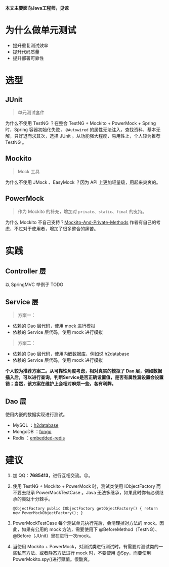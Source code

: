 **本文主要面向Java工程师，见谅**

# 为什么做单元测试

* 提升重复测试效率
* 提升代码质量
* 提升部署可靠性

# 选型

## JUnit

> 单元测试套件

为什么不使用 TestNG ？在整合 TestNG + Mockito + PowerMock + Spring 时，Spring 容器初始化失败， `@Autowired` 的属性无法注入，查找资料，基本无解，只好退而求其次，选择 JUnit 。从功能强大程度，易用性上，个人较为推荐 TestNG 。

## Mockito

> Mock 工具

为什么不使用 JMock 、EasyMock ？因为 API 上更加轻量级，用起来爽爽的。

## PowerMock

> 作为 Mockito 的补充，增加对 `private`、`static`、`final` 的支持。

为什么 Mockito 不自己支持？[Mockito-And-Private-Methods](https://github.com/mockito/mockito/wiki/Mockito-And-Private-Methods) 作者有自己的考虑，不过对于使用者，增加了很多整合的痛苦。

# 实践

## Controller 层

以 SpringMVC 举例子
TODO 

## Service 层

> 方案一：

* 依赖的 Dao 层代码，使用 mock 进行模拟
* 依赖的 Service 层代码，使用 mock 进行模拟

> 方案二：

* 依赖的 Dao 层代码，使用内嵌数据库，例如说 h2database 
* 依赖的 Service 层代码，使用 mock 进行模拟

**个人较为推荐方案二。从可靠性角度考虑，相对真实的模拟了 Dao 层，例如数据插入后，可以进行查询，判断Service是否正确设置值，是否有属性漏设置会设置错；当然，该方案在维护上会相对麻烦一些，各有利弊。**

## Dao 层

使用内嵌的数据实现进行测试。

* MySQL ：[h2database](https://github.com/h2database/h2database) 
* MongoDB ：[fongo](https://github.com/fakemongo/fongo)
* Redis ：[embedded-redis](https://github.com/kstyrc/embedded-redis)

# 建议

1. 加 QQ：**7685413**，进行互相交流。😜。
2. 使用 TestNG + Mockito + PowerMock 时，测试类使用 IObjectFactory 而不要去继承 PowerMockTestCase 。Java 无法多继承，如果此时你有必须继承的类就十分棘手。

    `
        @ObjectFactory
        public IObjectFactory getObjectFactory() {
            return new PowerMockObjectFactory();
        }
    `

3. PowerMockTestCase 每个测试单元执行完后，会清理掉对方法的 mock。因此，如果有公用的 mock 方法，需要使用下 @BeforeMethod（TestNG）、@Before（JUnit）里在进行一次mock。
4. 当使用 Mockito + PowerMock，对测试类进行测试时，有需要对测试类的一些私有方法、或者静态方法进行 mock 时，不要使用 @Spy，而要使用PowerMokito.spy()进行赋值。很酸爽。

